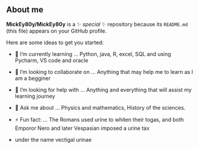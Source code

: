 ## About me


**MickEy80y/MickEy80y** is a ✨ _special_ ✨ repository because its `README.md` (this file) appears on your GitHub profile.

Here are some ideas to get you started:


- 🌱 I’m currently learning ... Python, java, R, excel, SQL and using Pycharm, VS code and oracle
- 👯 I’m looking to collaborate on ... Anything that may help me to learn as I am a begginer
- 🤔 I’m looking for help with ... Anything and everything that will assist my learning journey
- 💬 Ask me about ... Physics and mathematics, History of the sciences.

- ⚡ Fun fact: ... The Romans used urine to whiten their togas, and both Emporor Nero and later Vespasian imposed a urine tax
- under the name vectigal urinae

